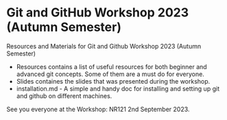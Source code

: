 # Git and GitHub Workshop 2023 (Autumn Semester)

Resources and Materials for Git and Github Workshop 2023 (Autumn Semester)

- Resources contains a list of useful resources for both beginner and advanced git concepts. Some of them are a must do for everyone.
- Slides containes the slides that was presented during the workshop.
- installation.md - A simple and handy doc for installing and setting up git and github on different machines.

See you everyone at the Workshop: NR121 2nd September 2023.
